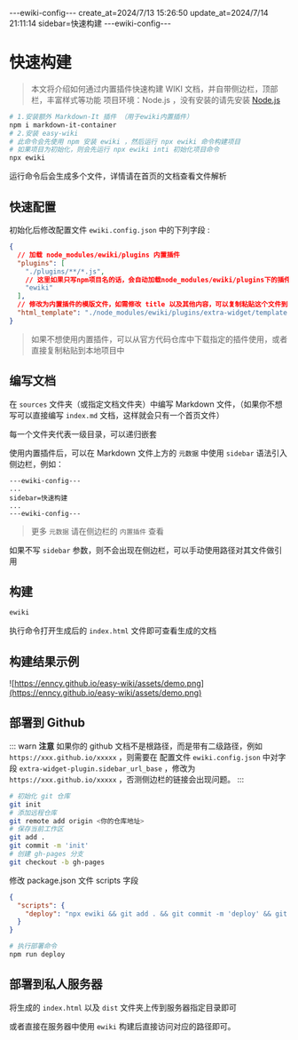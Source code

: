 ---ewiki-config---
create_at=2024/7/13 15:26:50
update_at=2024/7/14 21:11:14
sidebar=快速构建
---ewiki-config---





# 快速构建

> 本文将介绍如何通过内置插件快速构建 WIKI 文档，并自带侧边栏，顶部栏，丰富样式等功能
> 项目环境：Node.js ，没有安装的请先安装 [Node.js](https://nodejs.org/zh-cn/)

```sh
# 1.安装额外 Markdown-It 插件 （用于ewiki内置插件）
npm i markdown-it-container
# 2.安装 easy-wiki
# 此命令会先使用 npm 安装 ewiki ，然后运行 npx ewiki 命令构建项目
# 如果项目为初始化，则会先运行 npx ewiki inti 初始化项目命令
npx ewiki
```

运行命令后会生成多个文件，详情请在首页的文档查看文件解析

## 快速配置

初始化后修改配置文件 `ewiki.config.json` 中的下列字段 :

```json
{
  // 加载 node_modules/ewiki/plugins 内置插件
  "plugins": [
    "./plugins/**/*.js",
    // 这里如果只写npm项目名的话，会自动加载node_modules/ewiki/plugins下的插件，想要加其他插件同理
    "ewiki"
  ],
  // 修改为内置插件的模版文件，如需修改 title 以及其他内容，可以复制粘贴这个文件到自己的项目下使用
  "html_template": "./node_modules/ewiki/plugins/extra-widget/template.html"
}
```

> 如果不想使用内置插件，可以从官方代码仓库中下载指定的插件使用，或者直接复制粘贴到本地项目中

## 编写文档

在 `sources` 文件夹（或指定文档文件夹）中编写 Markdown 文件，（如果你不想写可以直接编写 `index.md` 文档，这样就会只有一个首页文件）

每一个文件夹代表一级目录，可以递归嵌套

使用内置插件后，可以在 Markdown 文件上方的 `元数据` 中使用 `sidebar` 语法引入侧边栏，例如：

```
---ewiki-config---
...
sidebar=快速构建
...
---ewiki-config---
```

> 更多 `元数据` 请在侧边栏的 `内置插件` 查看

如果不写 `sidebar` 参数，则不会出现在侧边栏，可以手动使用路径对其文件做引用

## 构建

```sh
ewiki
```

执行命令打开生成后的 `index.html` 文件即可查看生成的文档

## 构建结果示例

![https://enncy.github.io/easy-wiki/assets/demo.png](https://enncy.github.io/easy-wiki/assets/demo.png)

## 部署到 Github

::: warn **注意**
如果你的 github 文档不是根路径，而是带有二级路径，例如 `https://xxx.github.io/xxxxx` ，则需要在 配置文件 `ewiki.config.json` 中对字段 `extra-widget-plugin.sidebar_url_base` ，修改为 `https://xxx.github.io/xxxxx` ，否测侧边栏的链接会出现问题。
:::

```sh
# 初始化 git 仓库
git init
# 添加远程仓库
git remote add origin <你的仓库地址>
# 保存当前工作区
git add .
git commit -m 'init'
# 创建 gh-pages 分支
git checkout -b gh-pages
```

修改 package.json 文件 scripts 字段

```json
{
  "scripts": {
    "deploy": "npx ewiki && git add . && git commit -m 'deploy' && git push origin gh-pages"
  }
}
```

```sh
# 执行部署命令
npm run deploy
```

## 部署到私人服务器

将生成的 `index.html` 以及 `dist` 文件夹上传到服务器指定目录即可

或者直接在服务器中使用 `ewiki` 构建后直接访问对应的路径即可。
